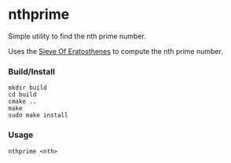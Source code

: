 nthprime
========

Simple utility to find the nth prime number.

Uses the [Sieve Of Eratosthenes](http://en.wikipedia.org/wiki/Sieve_of_Eratosthenes) to compute the nth prime number.

### Build/Install
```
mkdir build
cd build
cmake ..
make
sudo make install
```

### Usage
```
nthprime <nth>
```


